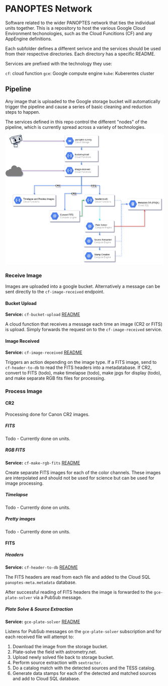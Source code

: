 # PANOPTES Network

Software related to the wider PANOPTES network that ties the individual units together.
This is a repository to host the various Google Cloud Environment techonologies,
such as the Cloud Funcitions (CF) and any AppEngine definitions.

Each subfolder defines a different serivce and the services should be used from
their respective directories. Each directory has a specific README.

Services are prefixed with the technology they use:

`cf`: cloud function
`gce`: Google compute engine
`kube`: Kuberentes cluster

## Pipeline

Any image that is uploaded to the Google storage bucket will automatically trigger
the pipeline and cause a series of basic cleaning and reduction steps to happen.

The services defined in this repo control the different "nodes" of the pipeline,
which is currently spread across a variety of technologies.

![PIAA Diagram](resources/PIAA_diagram.png)

### Receive Image

Images are uploaded into a google bucket. Alternatively a message can be sent directly
to the `cf-image-received` endpoint.

#### Bucket Upload

**Service:** `cf-bucket-upload`
[README](cf-bucket-upload/README.md)

A cloud function that receives a message each time an image (CR2 or FITS) is upload.
Simply forwards the request on to the `cf-image-received` service.

#### Image Received

**Service:** `cf-image-received`
[README](cf-image-received/README.md)

Triggers an action depending on the image type. If a FITS image, send to `cf-header-to-db`
to read the FITS headers into a metadatabase. If CR2, convert to FITS (todo), make timelapse (todo),
make jpgs for display (todo), and make separate RGB fits files for processing.

### Process Image

#### CR2

Processing done for Canon CR2 images.

##### FITS

Todo - Currently done on units.

##### RGB FITS

**Service:** `cf-make-rgb-fits`
[README](cf-make-rgb-fits/README.md)

Create separate FITS images for each of the color channels. These images are interpolated
and should not be used for science but can be used for image processing.

##### Timelapse

Todo - Currently done on units.

##### Pretty images

Todo - Currently done on units.

#### FITS

##### Headers

**Service:** `cf-header-to-db`
[README](cf-header-to-db/README.md)

The FITS headers are read from each file and added to the Cloud SQL `panoptes-meta.metadata`
database.

After successful reading of FITS headers the image is forwarded to the `gce-plate-solver` via
a PubSub message.

##### Plate Solve & Source Extraction
**Service:** `gce-plate-solver`
[README](gce-plate-solver/README.md)

Listens for PubSub messages on the `gce-plate-solver` subscription and for each received
file will attempt to:

1. Download the image from the storage bucket.
2. Plate-solve the field with astrometry.net.
3. Upload newly solved file back to storage bucket.
4. Perform source extraction with `sextractor`.
5. Do a catalog match with the detected sources and the TESS catalog.
6. Generate data stamps for each of the detected and matched sources and add to Cloud SQL database.
